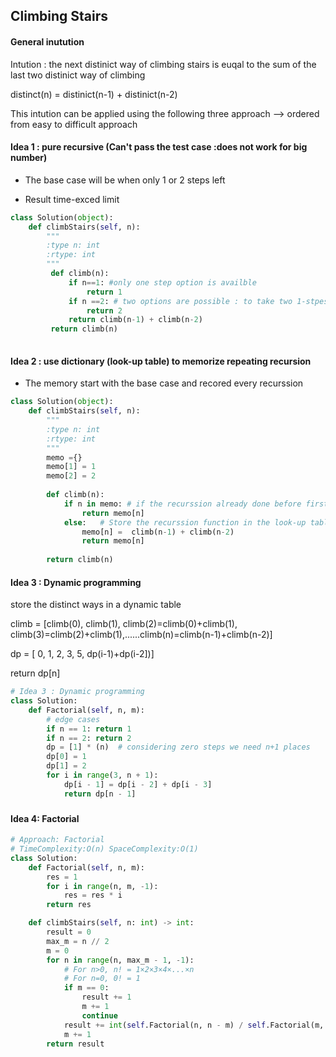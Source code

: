 ## Climbing Stairs

#### General inutution

 Intution : the next distinict way of climbing stairs is euqal to the sum of the last two distinict way of climbing

distinct(n) = distinict(n-1) + distinict(n-2)

This intution can be applied using the following three approach --> ordered from easy to difficult approach

#### Idea 1 : pure recursive (Can't pass the test case :does not work for big number)

- The base case will be when only 1 or 2 steps left

- Result time-exced limit

```python
class Solution(object):
    def climbStairs(self, n):
        """
        :type n: int
        :rtype: int
        """
         def climb(n):
             if n==1: #only one step option is availble
                 return 1
             if n ==2: # two options are possible : to take two 1-stpes or to only take one 2-steps
                 return 2
             return climb(n-1) + climb(n-2)
         return climb(n)
    
```



#### Idea 2 : use dictionary (look-up table) to memorize repeating recursion

- The memory start with the base case and recored every recurssion

```python
class Solution(object):
    def climbStairs(self, n):
        """
        :type n: int
        :rtype: int
        """
        memo ={}
        memo[1] = 1
        memo[2] = 2
        
        def climb(n):
            if n in memo: # if the recurssion already done before first take a look-up in the look-up table
                return memo[n]
            else:   # Store the recurssion function in the look-up table and reuturn the stored look-up table function
                memo[n] =  climb(n-1) + climb(n-2)
                return memo[n]
        
        return climb(n)
```



#### Idea 3 : Dynamic programming

store the distinct ways in a dynamic table

climb = [climb(0), climb(1), climb(2)=climb(0)+climb(1), climb(3)=climb(2)+climb(1),......climb(n)=climb(n-1)+climb(n-2)]

dp = [ 0, 1, 2, 3, 5, dp(i-1)+dp(i-2])]

return dp[n]

```python
# Idea 3 : Dynamic programming
class Solution:
    def Factorial(self, n, m):
        # edge cases
        if n == 1: return 1
        if n == 2: return 2
        dp = [1] * (n)  # considering zero steps we need n+1 places
        dp[0] = 1
        dp[1] = 2
        for i in range(3, n + 1):
            dp[i - 1] = dp[i - 2] + dp[i - 3]
            return dp[n - 1]
```

### 

#### Idea 4: Factorial

```python
# Approach: Factorial
# TimeComplexity:O(n) SpaceComplexity:O(1)
class Solution:
    def Factorial(self, n, m):
        res = 1
        for i in range(n, m, -1):
            res = res * i
        return res

    def climbStairs(self, n: int) -> int:
        result = 0
        max_m = n // 2
        m = 0
        for n in range(n, max_m - 1, -1):
            # For n>0, n! = 1×2×3×4×...×n
            # For n=0, 0! = 1
            if m == 0:
                result += 1
                m += 1
                continue
            result += int(self.Factorial(n, n - m) / self.Factorial(m, 0))
            m += 1
        return result
```